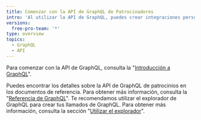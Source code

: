 ```yaml
---
title: Comenzar con la API de GraphQL de Patrocinadores
intro: 'Al utilizar la API de GraphQL, puedes crear integraciones personalizadas para administrar o revisar tus patrocinios.'
versions:
  free-pro-team: '*'
type: overview
topics:
  - GraphQL
  - API
---
```


Para comenzar con la API de GraphQL, consulta la "[Introducción a GraphQL](/graphql/guides/introduction-to-graphql)".

Puedes encontrar los detalles sobre la API de GraphQL de patrocinios en los documentos de referencia. Para obtener más información, consulta la "[Referencia de GraphQL](/graphql/reference)". Te recomendamos utilizar el explorador de GraphQL para crear tus llamados de GraphQL. Para obtener más información, consulta la sección "[Utilizar el explorador](/graphql/guides/using-the-explorer)".

